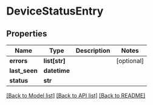 # DeviceStatusEntry

## Properties
Name | Type | Description | Notes
------------ | ------------- | ------------- | -------------
**errors** | **list[str]** |  | [optional] 
**last_seen** | **datetime** |  | 
**status** | **str** |  | 

[[Back to Model list]](../README.md#documentation-for-models) [[Back to API list]](../README.md#documentation-for-api-endpoints) [[Back to README]](../README.md)


